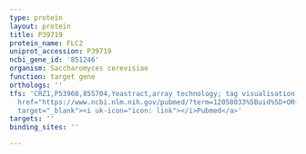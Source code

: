 ```yaml
---
type: protein
layout: protein
title: P39719
protein_name: FLC2
uniprot_accession: P39719
ncbi_gene_id: '851246'
organism: Saccharomyces cerevisiae
function: target gene
orthologs: ''
tfs: 'CRZ1,P53968,855704,Yeastract,array technology; tag visualisation by fluorescence,&ensp;<a
  href="https://www.ncbi.nlm.nih.gov/pubmed/?term=12058033%5Buid%5D+OR+18818649%5Buid%5D+OR+24170807%5Buid%5D"
  target="_blank"><i uk-icon="icon: link"></i>Pubmed</a>'
targets: ''
binding_sites: ''

---
```

